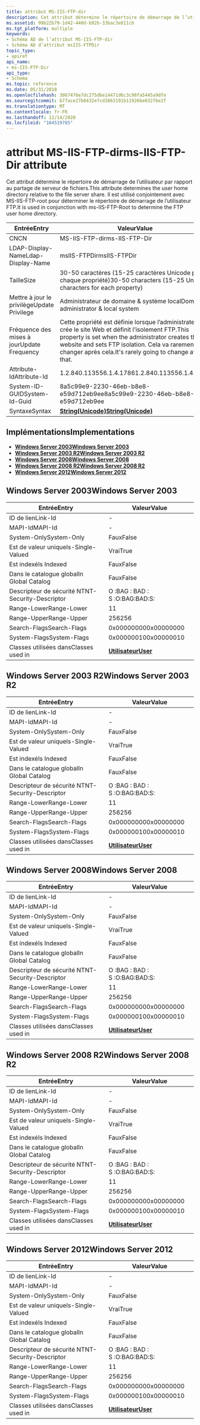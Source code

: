 ```yaml
---
title: attribut MS-IIS-FTP-dir
description: Cet attribut détermine le répertoire de démarrage de l’utilisateur par rapport au partage de serveur de fichiers. Il est utilisé conjointement avec MS-IIS-FTP-root pour déterminer le répertoire de démarrage de l’utilisateur FTP.
ms.assetid: 99b22b79-1d42-440d-b92b-33bac3e811cb
ms.tgt_platform: multiple
keywords:
- Schéma AD de l’attribut MS-IIS-FTP-dir
- Schéma AD d’attribut msIIS-FTPDir
topic_type:
- apiref
api_name:
- ms-IIS-FTP-Dir
api_type:
- Schema
ms.topic: reference
ms.date: 05/31/2018
ms.openlocfilehash: 3067476e7dc275dbe14471d6c3c98fa5445a9dfe
ms.sourcegitcommit: b77ace27b0432e7cd3863191b11926be032fbe2f
ms.translationtype: MT
ms.contentlocale: fr-FR
ms.lasthandoff: 12/14/2020
ms.locfileid: "104519785"
---
```

# <a name="ms-iis-ftp-dir-attribute"></a><span data-ttu-id="006e6-106">attribut MS-IIS-FTP-dir</span><span class="sxs-lookup"><span data-stu-id="006e6-106">ms-IIS-FTP-Dir attribute</span></span>

<span data-ttu-id="006e6-107">Cet attribut détermine le répertoire de démarrage de l’utilisateur par rapport au partage de serveur de fichiers.</span><span class="sxs-lookup"><span data-stu-id="006e6-107">This attribute determines the user home directory relative to the file server share.</span></span> <span data-ttu-id="006e6-108">Il est utilisé conjointement avec MS-IIS-FTP-root pour déterminer le répertoire de démarrage de l’utilisateur FTP.</span><span class="sxs-lookup"><span data-stu-id="006e6-108">It is used in conjunction with ms-IIS-FTP-Root to determine the FTP user home directory.</span></span>



| <span data-ttu-id="006e6-109">Entrée</span><span class="sxs-lookup"><span data-stu-id="006e6-109">Entry</span></span> | <span data-ttu-id="006e6-110">Valeur</span><span class="sxs-lookup"><span data-stu-id="006e6-110">Value</span></span> |
|-------------------|---------------------------------------------------------------------------------------------------------------------------------|
| <span data-ttu-id="006e6-111">CN</span><span class="sxs-lookup"><span data-stu-id="006e6-111">CN</span></span>                | <span data-ttu-id="006e6-112">MS-IIS-FTP-dir</span><span class="sxs-lookup"><span data-stu-id="006e6-112">ms-IIS-FTP-Dir</span></span>                                                                                                                  |
| <span data-ttu-id="006e6-113">LDAP-Display-Name</span><span class="sxs-lookup"><span data-stu-id="006e6-113">Ldap-Display-Name</span></span> | <span data-ttu-id="006e6-114">msIIS-FTPDir</span><span class="sxs-lookup"><span data-stu-id="006e6-114">msIIS-FTPDir</span></span>                                                                                                                    |
| <span data-ttu-id="006e6-115">Taille</span><span class="sxs-lookup"><span data-stu-id="006e6-115">Size</span></span>              | <span data-ttu-id="006e6-116">30-50 caractères (15-25 caractères Unicode pour chaque propriété)</span><span class="sxs-lookup"><span data-stu-id="006e6-116">30-50 characters (15-25 Unicode characters for each property)</span></span>                                                                   |
| <span data-ttu-id="006e6-117">Mettre à jour le privilège</span><span class="sxs-lookup"><span data-stu-id="006e6-117">Update Privilege</span></span>  | <span data-ttu-id="006e6-118">Administrateur de domaine & système local</span><span class="sxs-lookup"><span data-stu-id="006e6-118">Domain administrator & local system</span></span>                                                                                             |
| <span data-ttu-id="006e6-119">Fréquence des mises à jour</span><span class="sxs-lookup"><span data-stu-id="006e6-119">Update Frequency</span></span>  | <span data-ttu-id="006e6-120">Cette propriété est définie lorsque l’administrateur crée le site Web et définit l’isolement FTP.</span><span class="sxs-lookup"><span data-stu-id="006e6-120">This property is set when the administrator creates the website and sets FTP isolation.</span></span> <span data-ttu-id="006e6-121">Cela va rarement changer après cela.</span><span class="sxs-lookup"><span data-stu-id="006e6-121">It's rarely going to change after that.</span></span> |
| <span data-ttu-id="006e6-122">Attribute-Id</span><span class="sxs-lookup"><span data-stu-id="006e6-122">Attribute-Id</span></span>      | <span data-ttu-id="006e6-123">1.2.840.113556.1.4.1786</span><span class="sxs-lookup"><span data-stu-id="006e6-123">1.2.840.113556.1.4.1786</span></span>                                                                                                         |
| <span data-ttu-id="006e6-124">System-ID-GUID</span><span class="sxs-lookup"><span data-stu-id="006e6-124">System-Id-Guid</span></span>    | <span data-ttu-id="006e6-125">8a5c99e9-2230-46eb-b8e8-e59d712eb9ee</span><span class="sxs-lookup"><span data-stu-id="006e6-125">8a5c99e9-2230-46eb-b8e8-e59d712eb9ee</span></span>                                                                                            |
| <span data-ttu-id="006e6-126">Syntaxe</span><span class="sxs-lookup"><span data-stu-id="006e6-126">Syntax</span></span>            | [<span data-ttu-id="006e6-127">**String(Unicode)**</span><span class="sxs-lookup"><span data-stu-id="006e6-127">**String(Unicode)**</span></span>](s-string-unicode.md)                                                                                     |



## <a name="implementations"></a><span data-ttu-id="006e6-128">Implémentations</span><span class="sxs-lookup"><span data-stu-id="006e6-128">Implementations</span></span>

-   [<span data-ttu-id="006e6-129">**Windows Server 2003**</span><span class="sxs-lookup"><span data-stu-id="006e6-129">**Windows Server 2003**</span></span>](#windows-server-2003)
-   [<span data-ttu-id="006e6-130">**Windows Server 2003 R2**</span><span class="sxs-lookup"><span data-stu-id="006e6-130">**Windows Server 2003 R2**</span></span>](#windows-server-2003-r2)
-   [<span data-ttu-id="006e6-131">**Windows Server 2008**</span><span class="sxs-lookup"><span data-stu-id="006e6-131">**Windows Server 2008**</span></span>](#windows-server-2008)
-   [<span data-ttu-id="006e6-132">**Windows Server 2008 R2**</span><span class="sxs-lookup"><span data-stu-id="006e6-132">**Windows Server 2008 R2**</span></span>](#windows-server-2008-r2)
-   [<span data-ttu-id="006e6-133">**Windows Server 2012**</span><span class="sxs-lookup"><span data-stu-id="006e6-133">**Windows Server 2012**</span></span>](#windows-server-2012)

## <a name="windows-server-2003"></a><span data-ttu-id="006e6-134">Windows Server 2003</span><span class="sxs-lookup"><span data-stu-id="006e6-134">Windows Server 2003</span></span>



| <span data-ttu-id="006e6-135">Entrée</span><span class="sxs-lookup"><span data-stu-id="006e6-135">Entry</span></span> | <span data-ttu-id="006e6-136">Valeur</span><span class="sxs-lookup"><span data-stu-id="006e6-136">Value</span></span> |
|------------------------|-----------------------------------|
| <span data-ttu-id="006e6-137">ID de lien</span><span class="sxs-lookup"><span data-stu-id="006e6-137">Link-Id</span></span>                | \-                                |
| <span data-ttu-id="006e6-138">MAPI-Id</span><span class="sxs-lookup"><span data-stu-id="006e6-138">MAPI-Id</span></span>                | \-                                |
| <span data-ttu-id="006e6-139">System-Only</span><span class="sxs-lookup"><span data-stu-id="006e6-139">System-Only</span></span>            | <span data-ttu-id="006e6-140">Faux</span><span class="sxs-lookup"><span data-stu-id="006e6-140">False</span></span>                             |
| <span data-ttu-id="006e6-141">Est de valeur unique</span><span class="sxs-lookup"><span data-stu-id="006e6-141">Is-Single-Valued</span></span>       | <span data-ttu-id="006e6-142">Vrai</span><span class="sxs-lookup"><span data-stu-id="006e6-142">True</span></span>                              |
| <span data-ttu-id="006e6-143">Est indexé</span><span class="sxs-lookup"><span data-stu-id="006e6-143">Is Indexed</span></span>             | <span data-ttu-id="006e6-144">Faux</span><span class="sxs-lookup"><span data-stu-id="006e6-144">False</span></span>                             |
| <span data-ttu-id="006e6-145">Dans le catalogue global</span><span class="sxs-lookup"><span data-stu-id="006e6-145">In Global Catalog</span></span>      | <span data-ttu-id="006e6-146">Faux</span><span class="sxs-lookup"><span data-stu-id="006e6-146">False</span></span>                             |
| <span data-ttu-id="006e6-147">Descripteur de sécurité NT</span><span class="sxs-lookup"><span data-stu-id="006e6-147">NT-Security-Descriptor</span></span> | <span data-ttu-id="006e6-148">O :BAG : BAD : S :</span><span class="sxs-lookup"><span data-stu-id="006e6-148">O:BAG:BAD:S:</span></span>                      |
| <span data-ttu-id="006e6-149">Range-Lower</span><span class="sxs-lookup"><span data-stu-id="006e6-149">Range-Lower</span></span>            | <span data-ttu-id="006e6-150">1</span><span class="sxs-lookup"><span data-stu-id="006e6-150">1</span></span>                                 |
| <span data-ttu-id="006e6-151">Range-Upper</span><span class="sxs-lookup"><span data-stu-id="006e6-151">Range-Upper</span></span>            | <span data-ttu-id="006e6-152">256</span><span class="sxs-lookup"><span data-stu-id="006e6-152">256</span></span>                               |
| <span data-ttu-id="006e6-153">Search-Flags</span><span class="sxs-lookup"><span data-stu-id="006e6-153">Search-Flags</span></span>           | <span data-ttu-id="006e6-154">0x00000000</span><span class="sxs-lookup"><span data-stu-id="006e6-154">0x00000000</span></span>                        |
| <span data-ttu-id="006e6-155">System-Flags</span><span class="sxs-lookup"><span data-stu-id="006e6-155">System-Flags</span></span>           | <span data-ttu-id="006e6-156">0x00000010</span><span class="sxs-lookup"><span data-stu-id="006e6-156">0x00000010</span></span>                        |
| <span data-ttu-id="006e6-157">Classes utilisées dans</span><span class="sxs-lookup"><span data-stu-id="006e6-157">Classes used in</span></span>        | [<span data-ttu-id="006e6-158">**Utilisateur**</span><span class="sxs-lookup"><span data-stu-id="006e6-158">**User**</span></span>](c-user.md)<br/> |



## <a name="windows-server-2003-r2"></a><span data-ttu-id="006e6-159">Windows Server 2003 R2</span><span class="sxs-lookup"><span data-stu-id="006e6-159">Windows Server 2003 R2</span></span>



| <span data-ttu-id="006e6-160">Entrée</span><span class="sxs-lookup"><span data-stu-id="006e6-160">Entry</span></span> | <span data-ttu-id="006e6-161">Valeur</span><span class="sxs-lookup"><span data-stu-id="006e6-161">Value</span></span> |
|------------------------|-----------------------------------|
| <span data-ttu-id="006e6-162">ID de lien</span><span class="sxs-lookup"><span data-stu-id="006e6-162">Link-Id</span></span>                | \-                                |
| <span data-ttu-id="006e6-163">MAPI-Id</span><span class="sxs-lookup"><span data-stu-id="006e6-163">MAPI-Id</span></span>                | \-                                |
| <span data-ttu-id="006e6-164">System-Only</span><span class="sxs-lookup"><span data-stu-id="006e6-164">System-Only</span></span>            | <span data-ttu-id="006e6-165">Faux</span><span class="sxs-lookup"><span data-stu-id="006e6-165">False</span></span>                             |
| <span data-ttu-id="006e6-166">Est de valeur unique</span><span class="sxs-lookup"><span data-stu-id="006e6-166">Is-Single-Valued</span></span>       | <span data-ttu-id="006e6-167">Vrai</span><span class="sxs-lookup"><span data-stu-id="006e6-167">True</span></span>                              |
| <span data-ttu-id="006e6-168">Est indexé</span><span class="sxs-lookup"><span data-stu-id="006e6-168">Is Indexed</span></span>             | <span data-ttu-id="006e6-169">Faux</span><span class="sxs-lookup"><span data-stu-id="006e6-169">False</span></span>                             |
| <span data-ttu-id="006e6-170">Dans le catalogue global</span><span class="sxs-lookup"><span data-stu-id="006e6-170">In Global Catalog</span></span>      | <span data-ttu-id="006e6-171">Faux</span><span class="sxs-lookup"><span data-stu-id="006e6-171">False</span></span>                             |
| <span data-ttu-id="006e6-172">Descripteur de sécurité NT</span><span class="sxs-lookup"><span data-stu-id="006e6-172">NT-Security-Descriptor</span></span> | <span data-ttu-id="006e6-173">O :BAG : BAD : S :</span><span class="sxs-lookup"><span data-stu-id="006e6-173">O:BAG:BAD:S:</span></span>                      |
| <span data-ttu-id="006e6-174">Range-Lower</span><span class="sxs-lookup"><span data-stu-id="006e6-174">Range-Lower</span></span>            | <span data-ttu-id="006e6-175">1</span><span class="sxs-lookup"><span data-stu-id="006e6-175">1</span></span>                                 |
| <span data-ttu-id="006e6-176">Range-Upper</span><span class="sxs-lookup"><span data-stu-id="006e6-176">Range-Upper</span></span>            | <span data-ttu-id="006e6-177">256</span><span class="sxs-lookup"><span data-stu-id="006e6-177">256</span></span>                               |
| <span data-ttu-id="006e6-178">Search-Flags</span><span class="sxs-lookup"><span data-stu-id="006e6-178">Search-Flags</span></span>           | <span data-ttu-id="006e6-179">0x00000000</span><span class="sxs-lookup"><span data-stu-id="006e6-179">0x00000000</span></span>                        |
| <span data-ttu-id="006e6-180">System-Flags</span><span class="sxs-lookup"><span data-stu-id="006e6-180">System-Flags</span></span>           | <span data-ttu-id="006e6-181">0x00000010</span><span class="sxs-lookup"><span data-stu-id="006e6-181">0x00000010</span></span>                        |
| <span data-ttu-id="006e6-182">Classes utilisées dans</span><span class="sxs-lookup"><span data-stu-id="006e6-182">Classes used in</span></span>        | [<span data-ttu-id="006e6-183">**Utilisateur**</span><span class="sxs-lookup"><span data-stu-id="006e6-183">**User**</span></span>](c-user.md)<br/> |



## <a name="windows-server-2008"></a><span data-ttu-id="006e6-184">Windows Server 2008</span><span class="sxs-lookup"><span data-stu-id="006e6-184">Windows Server 2008</span></span>



| <span data-ttu-id="006e6-185">Entrée</span><span class="sxs-lookup"><span data-stu-id="006e6-185">Entry</span></span> | <span data-ttu-id="006e6-186">Valeur</span><span class="sxs-lookup"><span data-stu-id="006e6-186">Value</span></span> |
|------------------------|-----------------------------------|
| <span data-ttu-id="006e6-187">ID de lien</span><span class="sxs-lookup"><span data-stu-id="006e6-187">Link-Id</span></span>                | \-                                |
| <span data-ttu-id="006e6-188">MAPI-Id</span><span class="sxs-lookup"><span data-stu-id="006e6-188">MAPI-Id</span></span>                | \-                                |
| <span data-ttu-id="006e6-189">System-Only</span><span class="sxs-lookup"><span data-stu-id="006e6-189">System-Only</span></span>            | <span data-ttu-id="006e6-190">Faux</span><span class="sxs-lookup"><span data-stu-id="006e6-190">False</span></span>                             |
| <span data-ttu-id="006e6-191">Est de valeur unique</span><span class="sxs-lookup"><span data-stu-id="006e6-191">Is-Single-Valued</span></span>       | <span data-ttu-id="006e6-192">Vrai</span><span class="sxs-lookup"><span data-stu-id="006e6-192">True</span></span>                              |
| <span data-ttu-id="006e6-193">Est indexé</span><span class="sxs-lookup"><span data-stu-id="006e6-193">Is Indexed</span></span>             | <span data-ttu-id="006e6-194">Faux</span><span class="sxs-lookup"><span data-stu-id="006e6-194">False</span></span>                             |
| <span data-ttu-id="006e6-195">Dans le catalogue global</span><span class="sxs-lookup"><span data-stu-id="006e6-195">In Global Catalog</span></span>      | <span data-ttu-id="006e6-196">Faux</span><span class="sxs-lookup"><span data-stu-id="006e6-196">False</span></span>                             |
| <span data-ttu-id="006e6-197">Descripteur de sécurité NT</span><span class="sxs-lookup"><span data-stu-id="006e6-197">NT-Security-Descriptor</span></span> | <span data-ttu-id="006e6-198">O :BAG : BAD : S :</span><span class="sxs-lookup"><span data-stu-id="006e6-198">O:BAG:BAD:S:</span></span>                      |
| <span data-ttu-id="006e6-199">Range-Lower</span><span class="sxs-lookup"><span data-stu-id="006e6-199">Range-Lower</span></span>            | <span data-ttu-id="006e6-200">1</span><span class="sxs-lookup"><span data-stu-id="006e6-200">1</span></span>                                 |
| <span data-ttu-id="006e6-201">Range-Upper</span><span class="sxs-lookup"><span data-stu-id="006e6-201">Range-Upper</span></span>            | <span data-ttu-id="006e6-202">256</span><span class="sxs-lookup"><span data-stu-id="006e6-202">256</span></span>                               |
| <span data-ttu-id="006e6-203">Search-Flags</span><span class="sxs-lookup"><span data-stu-id="006e6-203">Search-Flags</span></span>           | <span data-ttu-id="006e6-204">0x00000000</span><span class="sxs-lookup"><span data-stu-id="006e6-204">0x00000000</span></span>                        |
| <span data-ttu-id="006e6-205">System-Flags</span><span class="sxs-lookup"><span data-stu-id="006e6-205">System-Flags</span></span>           | <span data-ttu-id="006e6-206">0x00000010</span><span class="sxs-lookup"><span data-stu-id="006e6-206">0x00000010</span></span>                        |
| <span data-ttu-id="006e6-207">Classes utilisées dans</span><span class="sxs-lookup"><span data-stu-id="006e6-207">Classes used in</span></span>        | [<span data-ttu-id="006e6-208">**Utilisateur**</span><span class="sxs-lookup"><span data-stu-id="006e6-208">**User**</span></span>](c-user.md)<br/> |



## <a name="windows-server-2008-r2"></a><span data-ttu-id="006e6-209">Windows Server 2008 R2</span><span class="sxs-lookup"><span data-stu-id="006e6-209">Windows Server 2008 R2</span></span>



| <span data-ttu-id="006e6-210">Entrée</span><span class="sxs-lookup"><span data-stu-id="006e6-210">Entry</span></span> | <span data-ttu-id="006e6-211">Valeur</span><span class="sxs-lookup"><span data-stu-id="006e6-211">Value</span></span> |
|------------------------|-----------------------------------|
| <span data-ttu-id="006e6-212">ID de lien</span><span class="sxs-lookup"><span data-stu-id="006e6-212">Link-Id</span></span>                | \-                                |
| <span data-ttu-id="006e6-213">MAPI-Id</span><span class="sxs-lookup"><span data-stu-id="006e6-213">MAPI-Id</span></span>                | \-                                |
| <span data-ttu-id="006e6-214">System-Only</span><span class="sxs-lookup"><span data-stu-id="006e6-214">System-Only</span></span>            | <span data-ttu-id="006e6-215">Faux</span><span class="sxs-lookup"><span data-stu-id="006e6-215">False</span></span>                             |
| <span data-ttu-id="006e6-216">Est de valeur unique</span><span class="sxs-lookup"><span data-stu-id="006e6-216">Is-Single-Valued</span></span>       | <span data-ttu-id="006e6-217">Vrai</span><span class="sxs-lookup"><span data-stu-id="006e6-217">True</span></span>                              |
| <span data-ttu-id="006e6-218">Est indexé</span><span class="sxs-lookup"><span data-stu-id="006e6-218">Is Indexed</span></span>             | <span data-ttu-id="006e6-219">Faux</span><span class="sxs-lookup"><span data-stu-id="006e6-219">False</span></span>                             |
| <span data-ttu-id="006e6-220">Dans le catalogue global</span><span class="sxs-lookup"><span data-stu-id="006e6-220">In Global Catalog</span></span>      | <span data-ttu-id="006e6-221">Faux</span><span class="sxs-lookup"><span data-stu-id="006e6-221">False</span></span>                             |
| <span data-ttu-id="006e6-222">Descripteur de sécurité NT</span><span class="sxs-lookup"><span data-stu-id="006e6-222">NT-Security-Descriptor</span></span> | <span data-ttu-id="006e6-223">O :BAG : BAD : S :</span><span class="sxs-lookup"><span data-stu-id="006e6-223">O:BAG:BAD:S:</span></span>                      |
| <span data-ttu-id="006e6-224">Range-Lower</span><span class="sxs-lookup"><span data-stu-id="006e6-224">Range-Lower</span></span>            | <span data-ttu-id="006e6-225">1</span><span class="sxs-lookup"><span data-stu-id="006e6-225">1</span></span>                                 |
| <span data-ttu-id="006e6-226">Range-Upper</span><span class="sxs-lookup"><span data-stu-id="006e6-226">Range-Upper</span></span>            | <span data-ttu-id="006e6-227">256</span><span class="sxs-lookup"><span data-stu-id="006e6-227">256</span></span>                               |
| <span data-ttu-id="006e6-228">Search-Flags</span><span class="sxs-lookup"><span data-stu-id="006e6-228">Search-Flags</span></span>           | <span data-ttu-id="006e6-229">0x00000000</span><span class="sxs-lookup"><span data-stu-id="006e6-229">0x00000000</span></span>                        |
| <span data-ttu-id="006e6-230">System-Flags</span><span class="sxs-lookup"><span data-stu-id="006e6-230">System-Flags</span></span>           | <span data-ttu-id="006e6-231">0x00000010</span><span class="sxs-lookup"><span data-stu-id="006e6-231">0x00000010</span></span>                        |
| <span data-ttu-id="006e6-232">Classes utilisées dans</span><span class="sxs-lookup"><span data-stu-id="006e6-232">Classes used in</span></span>        | [<span data-ttu-id="006e6-233">**Utilisateur**</span><span class="sxs-lookup"><span data-stu-id="006e6-233">**User**</span></span>](c-user.md)<br/> |



## <a name="windows-server-2012"></a><span data-ttu-id="006e6-234">Windows Server 2012</span><span class="sxs-lookup"><span data-stu-id="006e6-234">Windows Server 2012</span></span>



| <span data-ttu-id="006e6-235">Entrée</span><span class="sxs-lookup"><span data-stu-id="006e6-235">Entry</span></span> | <span data-ttu-id="006e6-236">Valeur</span><span class="sxs-lookup"><span data-stu-id="006e6-236">Value</span></span> |
|------------------------|-----------------------------------|
| <span data-ttu-id="006e6-237">ID de lien</span><span class="sxs-lookup"><span data-stu-id="006e6-237">Link-Id</span></span>                | \-                                |
| <span data-ttu-id="006e6-238">MAPI-Id</span><span class="sxs-lookup"><span data-stu-id="006e6-238">MAPI-Id</span></span>                | \-                                |
| <span data-ttu-id="006e6-239">System-Only</span><span class="sxs-lookup"><span data-stu-id="006e6-239">System-Only</span></span>            | <span data-ttu-id="006e6-240">Faux</span><span class="sxs-lookup"><span data-stu-id="006e6-240">False</span></span>                             |
| <span data-ttu-id="006e6-241">Est de valeur unique</span><span class="sxs-lookup"><span data-stu-id="006e6-241">Is-Single-Valued</span></span>       | <span data-ttu-id="006e6-242">Vrai</span><span class="sxs-lookup"><span data-stu-id="006e6-242">True</span></span>                              |
| <span data-ttu-id="006e6-243">Est indexé</span><span class="sxs-lookup"><span data-stu-id="006e6-243">Is Indexed</span></span>             | <span data-ttu-id="006e6-244">Faux</span><span class="sxs-lookup"><span data-stu-id="006e6-244">False</span></span>                             |
| <span data-ttu-id="006e6-245">Dans le catalogue global</span><span class="sxs-lookup"><span data-stu-id="006e6-245">In Global Catalog</span></span>      | <span data-ttu-id="006e6-246">Faux</span><span class="sxs-lookup"><span data-stu-id="006e6-246">False</span></span>                             |
| <span data-ttu-id="006e6-247">Descripteur de sécurité NT</span><span class="sxs-lookup"><span data-stu-id="006e6-247">NT-Security-Descriptor</span></span> | <span data-ttu-id="006e6-248">O :BAG : BAD : S :</span><span class="sxs-lookup"><span data-stu-id="006e6-248">O:BAG:BAD:S:</span></span>                      |
| <span data-ttu-id="006e6-249">Range-Lower</span><span class="sxs-lookup"><span data-stu-id="006e6-249">Range-Lower</span></span>            | <span data-ttu-id="006e6-250">1</span><span class="sxs-lookup"><span data-stu-id="006e6-250">1</span></span>                                 |
| <span data-ttu-id="006e6-251">Range-Upper</span><span class="sxs-lookup"><span data-stu-id="006e6-251">Range-Upper</span></span>            | <span data-ttu-id="006e6-252">256</span><span class="sxs-lookup"><span data-stu-id="006e6-252">256</span></span>                               |
| <span data-ttu-id="006e6-253">Search-Flags</span><span class="sxs-lookup"><span data-stu-id="006e6-253">Search-Flags</span></span>           | <span data-ttu-id="006e6-254">0x00000000</span><span class="sxs-lookup"><span data-stu-id="006e6-254">0x00000000</span></span>                        |
| <span data-ttu-id="006e6-255">System-Flags</span><span class="sxs-lookup"><span data-stu-id="006e6-255">System-Flags</span></span>           | <span data-ttu-id="006e6-256">0x00000010</span><span class="sxs-lookup"><span data-stu-id="006e6-256">0x00000010</span></span>                        |
| <span data-ttu-id="006e6-257">Classes utilisées dans</span><span class="sxs-lookup"><span data-stu-id="006e6-257">Classes used in</span></span>        | [<span data-ttu-id="006e6-258">**Utilisateur**</span><span class="sxs-lookup"><span data-stu-id="006e6-258">**User**</span></span>](c-user.md)<br/> |



 

 





